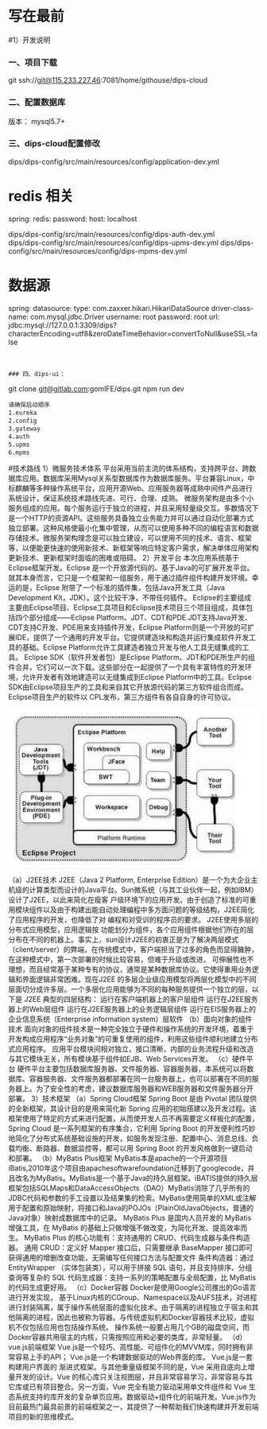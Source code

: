 # 写在最前
#1）开发说明
### 一、项目下载
git ssh://git@115.233.227.46:7081/home/githouse/dips-cloud

### 二、配置数据库
版本： mysql5.7+

### 三、dips-cloud配置修改
dips/dips-config/src/main/resources/config/application-dev.yml

# redis 相关
spring:
  redis:
    password:
    host: localhost
    
dips/dips-config/src/main/resources/config/dips-auth-dev.yml  
dips/dips-config/src/main/resources/config/dips-upms-dev.yml
dips/dips-config/src/main/resources/config/dips-mpms-dev.yml

# 数据源
spring:
  datasource:
    type: com.zaxxer.hikari.HikariDataSource
    driver-class-name: com.mysql.jdbc.Driver
    username: root
    password: root
    url: jdbc:mysql://127.0.0.1:3309/dips?characterEncoding=utf8&zeroDateTimeBehavior=convertToNull&useSSL=false
```


### 四、dips-ui：

```
git clone git@gitlab.com:gomlFE/dips.git
npm run dev
```
请确保启动顺序
1.eureka   
2.config  
3.gateway  
4.auth  
5.upms 
6.mpms 
```


#技术路线
1）微服务技术体系
平台采用当前主流的体系结构，支持跨平台、跨数据库应用。数据库采用Mysql关系型数据库作为数据库服务。平台兼容Linux，中标麒麟等多种操作系统平台，应用开源Web、应用服务器等成熟中间件产品进行系统设计，保证系统技术路线先进、可行、合理、成熟。
微服务架构是由多个小服务组成的应用。每个服务运行于独立的进程，并且采用轻量级交互。多数情况下是一个HTTP的资源API。这些服务具备独立业务能力并可以通过自动化部署方式独立部署。这种风格使最小化集中管理，从而可以使用多种不同的编程语言和数据存储技术。微服务架构理念是可以独立建设，可以使用不同的技术、语言、框架等，以便能更快速的使用新技术、新框架等响应特定客户需求，解决单体应用架构更新技术、更新框架时面临的困难或阻碍。
2）开发平台
本次应用系统基于Eclipse框架开发。Eclipse 是一个开放源代码的、基于Java的可扩展开发平台。就其本身而言，它只是一个框架和一组服务，用于通过插件组件构建开发环境。幸运的是，Eclipse 附带了一个标准的插件集，包括Java开发工具（Java Development Kit，JDK）。这个比较干净，不带任何插件。
Eclipse的主要组成
主要由Eclipse项目、Eclipse工具项目和Eclipse技术项目三个项目组成，具体包括四个部分组成——Eclipse Platform、JDT、CDT和PDE.JDT支持Java开发、CDT支持C开发、PDE用来支持插件开发，Eclipse Platform则是一个开放的可扩展IDE，提供了一个通用的开发平台。它提供建造块和构造并运行集成软件开发工具的基础。Eclipse Platform允许工具建造者独立开发与他人工具无缝集成的工具。
Eclipse SDK（软件开发者包）是Eclipse Platform、JDT和PDE所生产的组件合并，它们可以一次下载。这些部分在一起提供了一个具有丰富特性的开发环境，允许开发者有效地建造可以无缝集成到Eclipse Platform中的工具。Eclipse SDK由Eclipse项目生产的工具和来自其它开放源代码的第三方软件组合而成。Eclipse项目生产的软件以 CPL发布，第三方组件有各自自身的许可协议。

![image](./doc/1624874446434.jpg)

（a）J2EE技术
J2EE（Java 2 Platform, Enterprise Edition）是一个为大企业主机级的计算类型而设计的Java平台。Sun微系统（与其工业伙伴一起，例如IBM）设计了J2EE，以此来简化在瘦客 户级环境下的应用开发。由于创造了标准的可重用模块组件以及由于构建出能自动处理编程中多方面问题的等级结构，J2EE简化了应用程序的开发，也降低了对 编程和对受训的程序员的要求。
J2EE使用多层的分布式应用模型，应用逻辑按 功能划分为组件，各个应用组件根据他们所在的层分布在不同的机器上。事实上，sun设计J2EE的初衷正是为了解决两层模式 （client/server）的弊端，在传统模式中，客户端担当了过多的角色而显得臃肿，在这种模式中，第一次部署的时候比较容易，但难于升级或改进， 可伸展性也不理想，而且经常基于某种专有的协议，通常是某种数据库协议。它使得重用业务逻辑和界面逻辑非常困难。现在J2EE 的多层企业级应用模型将两层化模型中的不同层面切分成许多层。一个多层化应用能够为不同的每种服务提供一个独立的层，以下是 J2EE 典型的四层结构：
运行在客户端机器上的客户层组件
运行在J2EE服务器上的Web层组件
运行在J2EE服务器上的业务逻辑层组件
运行在EIS服务器上的企业信息系统（Enterprise information system）层软件
（b）面向对象的组件技术
	面向对象的组件技术是一种完全独立于硬件和操作系统的开发环境，着重于开发构成应用程序“业务对象”的可重复使用的组件，利用这些组件顺利地建立分布式应用程序。
应用平台模块间相对独立，接口清晰，内部的业务流程升级和改造与其它模块无关，所有模块基于组件如EJB、Web Services开发。
（c）硬件平台
硬件平台主要包括数据库服务器、文件服务器、容器服务器，本系统可以将数据库、容器服务器、文件服务器都部署在同一台服务器上，也可以部署在不同的服务器上。为了安全性的考虑，建议数据库服务器和WEB服务器和文件服务器分开部署。
3）技术框架
（a）Spring Cloud框架
Spring Boot 是由 Pivotal 团队提供的全新框架，其设计目的是用来简化新 Spring 应用的初始搭建以及开发过程。该框架使用了特定的方式来进行配置，从而使开发人员不再需要定义样板化的配置，Spring Cloud 是一系列框架的有序集合，它利用 Spring Boot 的开发便利性巧妙地简化了分布式系统基础设施的开发，如服务发现注册、配置中心、消息总线、负载均衡、断路器、数据监控等，都可以用 Spring Boot 的开发风格做到一键启动和部署。
（b）MyBatis Plus框架
MyBatis本是apache的一个开源项目iBatis,2010年这个项目由apachesoftwarefoundation迁移到了googlecode，并且改名为MyBatis。MyBatis是一个基于Java的持久层框架。iBATIS提供的持久层框架包括SQLMaps和DataAccessObjects（DAO）MyBatis消除了几乎所有的JDBC代码和参数的手工设置以及结果集的检索。MyBatis使用简单的XML或注解用于配置和原始映射，将接口和Java的POJOs（PlainOldJavaObjects，普通的Java对象）映射成数据库中的记录。
MyBatis Plus 是国内人员开发的 MyBatis 增强工具，在 MyBatis 的基础上只做增强不做改变，为简化开发、提高效率而生。
MyBatis Plus 的核心功能有：支持通用的 CRUD、代码生成器与条件构造器。
通用 CRUD：定义好 Mapper 接口后，只需要继承 BaseMapper<T> 接口即可获得通用的增删改查功能，无需编写任何接口方法与配置文件
条件构造器：通过 EntityWrapper<T> （实体包装类），可以用于拼接 SQL 语句，并且支持排序、分组查询等复杂的 SQL
代码生成器：支持一系列的策略配置与全局配置，比 MyBatis 的代码生成更好用。
（c）Docker容器
Docker是使用Google公司推出的Go语言进行开发实现， 基于Linux内核的CGroup、Namespace以及AUFS技术，对进程进行封装隔离，属于操作系统层面的虚拟化技术。由于隔离的进程独立于宿主和其他隔离的进程，因此也被称为容器。与传统虚拟机和Docker容器技术比较，虚拟机不仅包括应用也包括操作系统。 操作系统一般要占用几个GB的磁盘空间，而Docker容器共用宿主的内核，只需按照应用和必要的类库，非常轻量。
（d）vue.js前端框架
Vue.js是一个轻巧、高性能、可组件化的MVVM库，同时拥有非常容易上手的API；
Vue.js是一个构建数据驱动的Web界面的库。
Vue.js是一套构建用户界面的 渐进式框架。与其他重量级框架不同的是，Vue 采用自底向上增量开发的设计。Vue 的核心库只关注视图层，并且非常容易学习，非常容易与其它库或已有项目整合。另一方面，Vue 完全有能力驱动采用单文件组件和 Vue 生态系统支持的库开发的复杂单页应用。数据驱动+组件化的前端开发。Vue.js作为目前最热门最具前景的前端框架之一，其提供了一种帮助我们快速构建并开发前端项目的新的思维模式。


